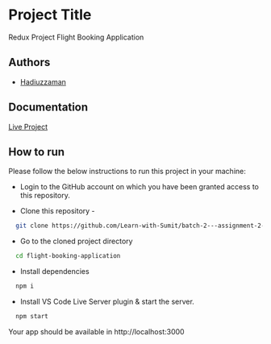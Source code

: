 # Project Title

Redux Project Flight Booking Application

## Authors

- [Hadiuzzaman](https://www.github.com/HadiAnik)

## Documentation

[Live Project](https://radiant-moonbeam-99bfde.netlify.app)

## How to run

Please follow the below instructions to run this project in your machine:

- Login to the GitHub account on which you have been granted access to this repository.

- Clone this repository -

```bash
  git clone https://github.com/Learn-with-Sumit/batch-2---assignment-2---flight-booking-HadiAnik.git
```

- Go to the cloned project directory

```bash
  cd flight-booking-application
```

- Install dependencies

```bash
  npm i
```

- Install VS Code Live Server plugin & start the server.

```bash
  npm start
```

Your app should be available in http://localhost:3000

